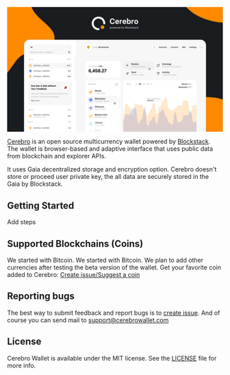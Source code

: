 <img src="docs/cover.jpg" align="center" title="Cerebro Wallet Github Cover">

[Cerebro](https://cerebrowallet.com) is an open source multicurrency wallet powered by [Blockstack](https:blockstack.org). The wallet is browser-based and adaptive interface that uses public data from blockchain and explorer APIs.

It uses Gaia decentralized storage and encryption option. Cerebro doesn't store or proceed user private key, the all data are securely stored in the Gaia by Blockstack.

## Getting Started

Add steps

## Supported Blockchains (Coins)

We started with Bitcoin. We started with Bitcoin. We plan to add other currencies after testing the beta version of the wallet. Get your favorite coin added to Cerebro: [Create issue/Suggest a coin](https://github.com/cerebrowallet/cerebro-website/issues/new/choose)

## Reporting bugs

The best way to submit feedback and report bugs is to [create issue](https://github.com/cerebrowallet/cerebro-website/issues/new/choose). And of course you can send mail to [support@cerebrowallet.com](mailto:support@cerebrowallet.com)


## License

Cerebro Wallet is available under the MIT license. See the [LICENSE](https://github.com/cerebrowallet/cerebro-wallet/blob/master/LICENSE) file for more info.
